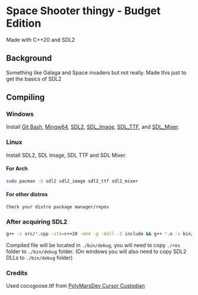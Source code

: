 # Space Shooter thingy - Budget Edition
Made with C++20 and SDL2

## Background
Something like Galaga and Space invaders but not really. Made this just to get the basics of SDL2

## Compiling
### Windows
Install
[Git Bash](https://git-scm.com/downloads), [Mingw64](https://sourceforge.net/projects/mingw-w64/files/Toolchains%20targetting%20Win64/Personal%20Builds/mingw-builds/8.1.0/threads-win32/seh/x86_64-8.1.0-release-win32-seh-rt_v6-rev0.7z/download), [SDL2](https://www.libsdl.org/download-2.0.php), [SDL_Image](https://www.libsdl.org/projects/SDL_image/), [SDL_TTF](https://www.libsdl.org/projects/SDL_ttf/), and [SDL_Mixer](https://www.libsdl.org/projects/SDL_mixer/).

### Linux
Install SDL2, SDL Image, SDL TTF and SDL Mixer.
#### For Arch
```bash
sudo pacman -S sdl2 sdl2_image sdl2_ttf sdl2_mixer
```
#### For other distros
```
Check your distro package manager/repos
```
### After acquiring SDL2

```bash
g++ -c src/*.cpp -std=c++20 -m64 -g -Wall -I include && g++ *.o -o bin/debug/main -lSDL2main -lSDL2 -lSDL2_image -lSDL2_mixer
```
Compiled file will be located in `./bin/debug`, you will need to copy `./res` folder to `./bin/debug` folder. (On windows you will also need to copy SDL2 DLLs to `./bin/debug` folder)
### Credits
Used cocogoose.ttf from [PolyMarsDev Cursor Custodian](https://github.com/PolyMarsDev/Cursor-Custodian)
